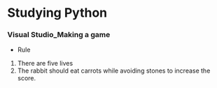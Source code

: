 # Studying Python
<h3 align="left"> Visual Studio_Making a game </h3>

- Rule
1. There are five lives
2. The rabbit should eat carrots while avoiding stones to increase the score.
